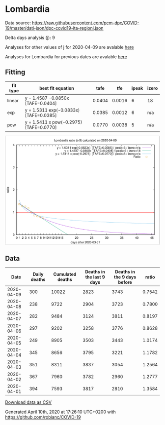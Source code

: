 # Lombardia

Data source: https://raw.githubusercontent.com/pcm-dpc/COVID-19/master/dati-json/dpc-covid19-ita-regioni.json

Delta days analysis (j): 9

Analyses for other values of j for 2020-04-09 are avalable [here](../README.md)

Analyses for Lombardia for previous dates are avalable [here](../../README.md)

## Fitting 
|fit type|best fit equation|tafe|tfe|ipeak|izero|
|-------|-----|--------|------|---|---|
|linear|y = 1.4587 -0.0850x  [TAFE=0.0404]|0.0404|0.0016|6|18|
|exp|y = 1.5311 exp(-0.0833x)  [TAFE=0.0385]|0.0385|0.0012|6|n/a|
|pow|y = 1.5411 x pow(-0.2975)  [TAFE=0.0770]|0.0770|0.0038|5|n/a|

![Plot](COVID-19_lombardia_j9_2020-04-09.png)

## Data
|Date|Daily deaths|Cumulated deaths|Deaths in the last 9 days|Deaths in the 9 days before|ratio|
|----|----------|-----------|-------|--------------------|-----|
|2020-04-09|300|10022|2823|3743|0.7542|
|2020-04-08|238|9722|2904|3723|0.7800|
|2020-04-07|282|9484|3124|3811|0.8197|
|2020-04-06|297|9202|3258|3776|0.8628|
|2020-04-05|249|8905|3503|3443|1.0174|
|2020-04-04|345|8656|3795|3221|1.1782|
|2020-04-03|351|8311|3837|3054|1.2564|
|2020-04-02|367|7960|3782|2960|1.2777|
|2020-04-01|394|7593|3817|2810|1.3584|

[Download data as CSV](COVID-19_lombardia_j9_2020-04-09.csv)

Generated April 10th, 2020 at 17:26:10 UTC+0200 with https://github.com/robianc/COVID-19
